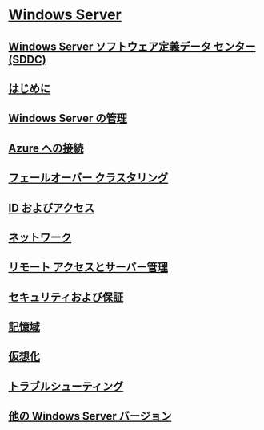 # [Windows Server](windows-server.md)
## [Windows Server ソフトウェア定義データ センター (SDDC)](sddc.md)
## [はじめに](get-started/Server-Basics.md)
## [Windows Server の管理](administration/manage-windows-server.md)
## [Azure への接続](azure-hybrid-services/index.md)
## [フェールオーバー クラスタリング](failover-clustering/failover-clustering-overview.md)
## [ID およびアクセス](identity/Identity-and-Access.md)
## [ネットワーク](networking/Networking.md)
## [リモート アクセスとサーバー管理](remote/index.md)
## [セキュリティおよび保証](security/security-and-assurance.md)
## [記憶域](storage/storage.md)
## [仮想化](virtualization/virtualization.md)
## [トラブルシューティング](troubleshoot/windows-server-support-solutions.md)
## [他の Windows Server バージョン](windows-server-versions.md)